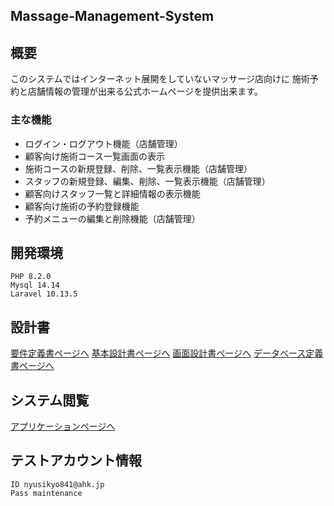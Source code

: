 ## Massage-Management-System

## 概要
このシステムではインターネット展開をしていないマッサージ店向けに
施術予約と店舗情報の管理が出来る公式ホームページを提供出来ます。

### 主な機能
* ログイン・ログアウト機能（店舗管理）
* 顧客向け施術コース一覧画面の表示
* 施術コースの新規登録、削除、一覧表示機能（店舗管理）
* スタッフの新規登録、編集、削除、一覧表示機能（店舗管理）
* 顧客向けスタッフ一覧と詳細情報の表示機能
* 顧客向け施術の予約登録機能
* 予約メニューの編集と削除機能（店舗管理）

## 開発環境
```
PHP 8.2.0
Mysql 14.14
Laravel 10.13.5
```
## 設計書
[要件定義書ページへ](https://docs.google.com/spreadsheets/d/1R1rog_QaXvGXKG6BxYebUMm6cEpIuVNL/edit#gid=532863251)
[基本設計書ページへ](https://docs.google.com/spreadsheets/d/1IXeSbL47mbC5Jmpx7BBMXABpzOW_aXop/edit#gid=1405020473)
[画面設計書ページへ](https://docs.google.com/spreadsheets/d/1aM1FagSONjEFAR1G08mGj9KW1e74NTmP/edit#gid=1441342810)
[データベース定義書ページへ](https://docs.google.com/spreadsheets/d/18D86UpKsYUlWKwuCsBt2MXhgfu2ohGgm/edit#gid=831475615)


## システム閲覧

[アプリケーションページへ](https://laravel-indie-product-mms-03083073b5b3.herokuapp.com/)
 
## テストアカウント情報
```
ID nyusikyo841@ahk.jp
Pass maintenance
```